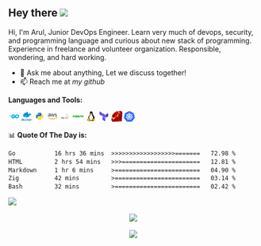 ## Hey there <img src="https://media.giphy.com/media/hvRJCLFzcasrR4ia7z/giphy.gif" width="25px">

Hi, I'm Arul, Junior DevOps Engineer. Learn very much
of devops, security, and programming language and 
curious about new stack of programming. 
Experience in freelance and volunteer organization.
Responsible, wondering, and hard working.


- 💬 Ask me about anything, Let we discuss together!
- 📫 Reach me at <i>my github</i>

**Languages and Tools:**  

<code><img height="22" src="https://raw.githubusercontent.com/devicons/devicon/master/icons/go/go-original-wordmark.svg"></code>
<code><img height="22" src="https://raw.githubusercontent.com/github/explore/80688e429a7d4ef2fca1e82350fe8e3517d3494d/topics/docker/docker.png"></code>
<code><img height="22" src="https://raw.githubusercontent.com/github/explore/80688e429a7d4ef2fca1e82350fe8e3517d3494d/topics/python/python.png"></code>
<code><img height="22" src="https://raw.githubusercontent.com/github/explore/fbceb94436312b6dacde68d122a5b9c7d11f9524/topics/aws/aws.png"></code>
<code><img height="22" src="https://raw.githubusercontent.com/github/explore/80688e429a7d4ef2fca1e82350fe8e3517d3494d/topics/mysql/mysql.png"></code>
<code><img height="22" src="https://raw.githubusercontent.com/devicons/devicon/master/icons/nginx/nginx-original.svg"></code>
<code><img height="22" src="https://raw.githubusercontent.com/github/explore/80688e429a7d4ef2fca1e82350fe8e3517d3494d/topics/linux/linux.png"></code>
<code><img height="22" src="https://raw.githubusercontent.com/devicons/devicon/master/icons/terraform/terraform-original.svg"></code>
<code><img height="22" src="https://raw.githubusercontent.com/github/explore/80688e429a7d4ef2fca1e82350fe8e3517d3494d/topics/ruby/ruby.png"></code>
<code><img height="22" src="https://raw.githubusercontent.com/devicons/devicon/master/icons/kubernetes/kubernetes-plain.svg"></code>

📊 **Quote Of The Day is:**
<!--START_SECTION:waka-->

```txt
Go           16 hrs 36 mins  >>>>>>>>>>>>>>>>>>=======   72.98 %
HTML         2 hrs 54 mins   >>>======================   12.81 %
Markdown     1 hr 6 mins     >========================   04.90 %
Zig          42 mins         >========================   03.14 %
Bash         32 mins         >========================   02.42 %
```

<!--END_SECTION:waka-->


<img src="https://user-images.githubusercontent.com/73097560/115834477-dbab4500-a447-11eb-908a-139a6edaec5c.gif"></p>


<div align="center">
  <img src="https://media.discordapp.net/attachments/1125700600387084318/1147585522127081652/rulxrstech_1.gif?width=1087&height=611">
</div>
<p  align="center">
<img src="https://user-images.githubusercontent.com/73097560/115834477-dbab4500-a447-11eb-908a-139a6edaec5c.gif"></p>

